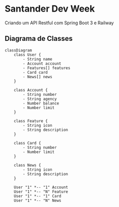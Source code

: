 # Santander Dev Week
Criando um API Restful com Spring Boot 3 e Railway

## Diagrama de Classes

```mermaid
classDiagram
    class User {
        - String name
        - Account account
        - Features[] features
        - Card card
        - News[] news
    }

    class Account {
        - String number
        - String agency
        - Number balance
        - Number limit
    }

    class Feature {
        - String icon
        - String description
    }

    class Card {
        - String number
        - Number limit
    }

    class News {
        - String icon
        - String description
    }

    User "1" *-- "1" Account 
    User "1" *-- "N" Feature 
    User "1" *-- "1" Card
    User "1" *-- "N" News

```
